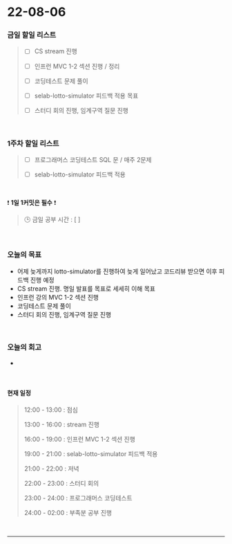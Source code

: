# 22-08-06
 ### 금일 할일 리스트 
> - [ ]  CS stream 진행
>
> - [ ]  인프런 MVC 1-2 섹션 진행 / 정리
>
> - [ ]  코딩테스트 문제 풀이
>
> - [ ]  selab-lotto-simulator 피드백 적용 목표
>
> - [ ]  스터디 회의 진행, 임계구역 질문 진행

<br/>

### 1주차 할일 리스트  

> - [ ]  프로그래머스 코딩테스트 SQL 문 / 매주 2문제  
>
> - [ ]  selab-lotto-simulator 피드백 적용

<br/>

❗ **1일 1커밋은 필수** ❗
> 🕒 금일 공부 시간 :  [  ]    
  
<br/>

### 오늘의 목표
- 어제 늦게까지 lotto-simulator를 진행하여 늦게 일어났고 코드리뷰 받으면 이후 피드백 진행 예정
- CS stream 진행. 명일 발표를 목표로 세세히 이해 목표
- 인프런 강의 MVC 1-2 섹션 진행
- 코딩테스트 문제 풀이
- 스터디 회의 진행, 임계구역 질문 진행

<br>

### 오늘의 회고
- 

<br>

#### 현재 일정  
> 12:00 - 13:00 : 점심
>
> 13:00 - 16:00 : stream 진행
>
> 16:00 - 19:00 : 인프런 MVC 1-2 섹션 진행
>
> 19:00 - 21:00 : selab-lotto-simulator 피드백 적용
>
> 21:00 - 22:00 : 저녁
>
> 22:00 - 23:00 : 스터디 회의
>
> 23:00 - 24:00 : 프로그래머스 코딩테스트
>
> 24:00 - 02:00 : 부족분 공부 진행

<br/>

------------  
